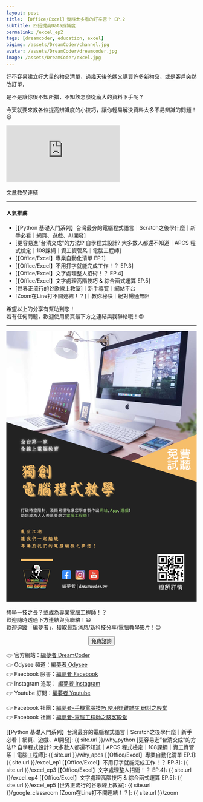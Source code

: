 ```yaml
---
layout: post
title: 【Office/Excel】資料太多看的好辛苦？ EP.2
subtitle: 四招提高Data辨識度
permalink: /excel_ep2
tags: [dreamcoder, education, excel]
bigimg: /assets/DreamCoder/channel.jpg
avatar: /assets/DreamCoder/dreamcoder.jpg
image: /assets/DreamCoder/excel.jpg
---
```


好不容易建立好大量的物品清單，過幾天後爸媽又購買許多新物品，或是客戶突然改訂單，

是不是讓你很不知所措，不知該怎麼從龐大的資料下手呢 ? 

今天就要來教各位提高辨識度的小技巧，讓你輕易解決資料太多不易辨識的問題！:smiley:

<div class="embed-video">
<iframe src="https://www.youtube.com/embed/p_yxDdU8jkQ" frameborder="0" allow="accelerometer; autoplay; clipboard-write; encrypted-media; gyroscope; picture-in-picture" allowfullscreen></iframe>
</div>

[文章教學連結]

--- 

#### 人氣推薦

* [【Python 基礎入門系列】台灣最夯的電腦程式語言｜Scratch之後學什麼｜新手必看｜網頁、遊戲、AI開發]
* [更容易進”台清交成”的方法!? 自學程式設計? 大多數人都還不知道｜APCS 程式檢定｜108課綱｜資工資管系｜電腦工程師]
* [【Office/Excel】專業自動化清單 EP.1]
* [【Office/Excel】不用打字就能完成工作！？ EP.3]
* [【Office/Excel】文字處理整人招術！？ EP.4]
* [【Office/Excel】文字處理高階技巧 & 綜合函式運算 EP.5]
* [世界正流行的谷歌線上教室]｜新手導覽｜網站平台
* [Zoom在Line打不開連結！？]｜教你秘訣｜絕對暢通無阻

希望以上的分享有幫助到您！  
若有任何問題，歡迎使用網頁最下方之連結與我聯絡哦！:wink:

---

![Dreamcoder post](/assets/DreamCoder/post.jpg)

想學一技之長？或成為專業電腦工程師！？  
歡迎隨時透過下方連結與我聯絡！:smiley:  
歡迎追蹤「編夢者」，獲取最新消息/新科技分享/電腦教學影片！:wink:

<!--Button-->
<div style="margin: auto; width: 100%; text-align: center;">
<button  onclick="location.href='https://tomyhhc.com/free-course-appointment';" class="button">免費諮詢</button>
</div>

:point_right: 官方網站：[編夢者 DreamCoder]  
:point_right: Odysee 頻道：[編夢者 Odysee]  
:point_right: Faecbook 臉書：[編夢者 Facebook]  
:point_right: Instagram 追蹤： [編夢者 Instagram]  
:point_right: Youtube 訂閱：[編夢者 Youtube]

:point_right: Facebook 社團：[編夢者-手機電腦技巧 使用疑難雜症 研討之殿堂]  
:point_right: Facebook 社團：[編夢者-電腦工程師之駭客殿堂]  


[編夢者 DreamCoder]: https://tomyhhc.com
[編夢者 Odysee]: https://odysee.com/@dreamcoder:f
[編夢者 Facebook]: https://www.facebook.com/dreamcoder.tw/
[編夢者 Instagram]: https://www.instagram.com/dreamcoder.tw/
[編夢者 Youtube]: https://www.youtube.com/channel/UCz_uOmu2iDuQt86ZfCrIRCQ
[編夢者-手機電腦技巧 使用疑難雜症 研討之殿堂]: https://www.facebook.com/groups/dc.computer.skills.community/ 
[編夢者-電腦工程師之駭客殿堂]: https://www.facebook.com/groups/dreamcoder.hackers

[文章教學連結]: https://tomyhhc.com/實用電腦手機技巧/excel系列-第二篇資料太多看的好辛苦，四招提高data辨識
[【Python 基礎入門系列】台灣最夯的電腦程式語言｜Scratch之後學什麼｜新手必看｜網頁、遊戲、AI開發]: {{ site.url }}/why_python
[更容易進”台清交成”的方法!? 自學程式設計? 大多數人都還不知道｜APCS 程式檢定｜108課綱｜資工資管系｜電腦工程師]: {{ site.url }}/why_apcs
[【Office/Excel】專業自動化清單 EP.1]: {{ site.url }}/excel_ep1
[【Office/Excel】不用打字就能完成工作！？ EP.3]: {{ site.url }}/excel_ep3
[【Office/Excel】文字處理整人招術！？ EP.4]: {{ site.url }}/excel_ep4
[【Office/Excel】文字處理高階技巧 & 綜合函式運算 EP.5]: {{ site.url }}/excel_ep5
[世界正流行的谷歌線上教室]: {{ site.url }}/google_classroom
[Zoom在Line打不開連結！？]: {{ site.url }}/zoom
